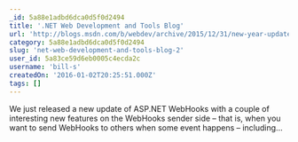 ```yaml
---
_id: 5a88e1adbd6dca0d5f0d2494
title: '.NET Web Development and Tools Blog'
url: 'http://blogs.msdn.com/b/webdev/archive/2015/12/31/new-year-updates-to-asp-net-webhooks-preview.aspx'
category: 5a88e1adbd6dca0d5f0d2494
slug: 'net-web-development-and-tools-blog-2'
user_id: 5a83ce59d6eb0005c4ecda2c
username: 'bill-s'
createdOn: '2016-01-02T20:25:51.000Z'
tags: []
---
```


We just released a new update of ASP.NET WebHooks with a couple of interesting new features on the WebHooks sender side – that is, when you want to send WebHooks to others when some event happens – including...
